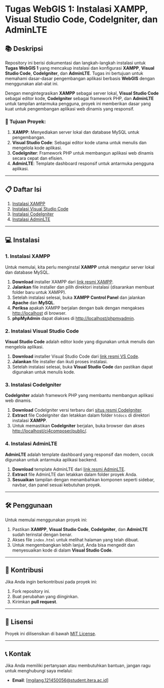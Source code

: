 # Tugas WebGIS 1: Instalasi XAMPP, Visual Studio Code, CodeIgniter, dan AdminLTE

## 📚 Deskripsi
Repository ini berisi dokumentasi dan langkah-langkah instalasi untuk **Tugas WebGIS 1** yang mencakup instalasi dan konfigurasi **XAMPP**, **Visual Studio Code**, **CodeIgniter**, dan **AdminLTE**. Tugas ini bertujuan untuk memahami dasar-dasar pengembangan aplikasi berbasis **WebGIS** dengan menggunakan alat-alat ini.

Dengan mengintegrasikan **XAMPP** sebagai server lokal, **Visual Studio Code** sebagai editor kode, **CodeIgniter** sebagai framework PHP, dan **AdminLTE** untuk tampilan antarmuka pengguna, proyek ini memberikan dasar yang kuat untuk pengembangan aplikasi web dinamis yang responsif.

### 🚀 Tujuan Proyek:
1. **XAMPP**: Menyediakan server lokal dan database MySQL untuk pengembangan.
2. **Visual Studio Code**: Sebagai editor kode utama untuk menulis dan mengelola kode aplikasi.
3. **CodeIgniter**: Framework PHP untuk membangun aplikasi web dinamis secara cepat dan efisien.
4. **AdminLTE**: Template dashboard responsif untuk antarmuka pengguna aplikasi.

---

## 📋 Daftar Isi
1. [Instalasi XAMPP](#instalasi-xampp)
2. [Instalasi Visual Studio Code](#instalasi-visual-studio-code)
3. [Instalasi CodeIgniter](#instalasi-codeigniter)
4. [Instalasi AdminLTE](#instalasi-adminlte)

---

## 💻 Instalasi

### 1. Instalasi XAMPP
Untuk memulai, kita perlu menginstal **XAMPP** untuk mengatur server lokal dan database MySQL.

1. **Download** installer XAMPP dari [link resmi XAMPP](https://www.apachefriends.org/index.html).
2. **Jalankan** file installer dan pilih direktori instalasi (disarankan membuat folder baru untuk XAMPP).
3. Setelah instalasi selesai, buka **XAMPP Control Panel** dan jalankan **Apache** dan **MySQL**.
4. **Periksa** apakah XAMPP berjalan dengan baik dengan mengakses [http://localhost](http://localhost) di browser.
5. **phpMyAdmin** dapat diakses di [http://localhost/phpmyadmin](http://localhost/phpmyadmin).

### 2. Instalasi Visual Studio Code
**Visual Studio Code** adalah editor kode yang digunakan untuk menulis dan mengelola aplikasi.

1. **Download** installer Visual Studio Code dari [link resmi VS Code](https://code.visualstudio.com/).
2. **Jalankan** file installer dan ikuti proses instalasi.
3. Setelah instalasi selesai, buka **Visual Studio Code** dan pastikan dapat digunakan untuk menulis kode.

### 3. Instalasi CodeIgniter
**CodeIgniter** adalah framework PHP yang membantu membangun aplikasi web dinamis.

1. **Download** CodeIgniter versi terbaru dari [situs resmi CodeIgniter](https://codeigniter.com/download).
2. **Extract** file CodeIgniter dan letakkan dalam folder `htdocs` di direktori instalasi **XAMPP**.
3. Untuk memastikan **CodeIgniter** berjalan, buka browser dan akses [http://localhost/ci4composer/public/](http://localhost/ci4composer/public/).

### 4. Instalasi AdminLTE
**AdminLTE** adalah template dashboard yang responsif dan modern, cocok digunakan untuk antarmuka aplikasi backend.

1. **Download** template AdminLTE dari [link resmi AdminLTE](https://adminlte.io/).
2. **Extract** file AdminLTE dan letakkan dalam folder proyek Anda.
3. **Sesuaikan** tampilan dengan menambahkan komponen seperti sidebar, navbar, dan panel sesuai kebutuhan proyek.

---

## 🛠️ Penggunaan
Untuk memulai menggunakan proyek ini:
1. Pastikan **XAMPP**, **Visual Studio Code**, **CodeIgniter**, dan **AdminLTE** sudah terinstal dengan benar.
2. Akses file `index.html` untuk melihat halaman yang telah dibuat.
3. Untuk mengembangkan lebih lanjut, Anda bisa mengedit dan menyesuaikan kode di dalam **Visual Studio Code**.

---

## 🤝 Kontribusi
Jika Anda ingin berkontribusi pada proyek ini:
1. Fork repository ini.
2. Buat perubahan yang diinginkan.
3. Kirimkan **pull request**.

---

## 📜 Lisensi
Proyek ini dilisensikan di bawah [MIT License](LICENSE).

---

## 📞 Kontak
Jika Anda memiliki pertanyaan atau membutuhkan bantuan, jangan ragu untuk menghubungi saya melalui:
- **Email**: [mgilang.121450056@student.itera.ac.id]
